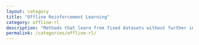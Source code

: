 ```yaml
---
layout: category
title: "Offline Reinforcement Learning"
category: offline-rl
description: "Methods that learn from fixed datasets without further interaction with the environment (e.g., MOPO, CQL, IQL)."
permalink: /categories/offline-rl/
---
```

